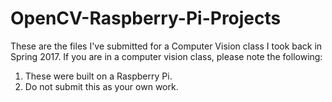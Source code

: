 # OpenCV-Raspberry-Pi-Projects
These are the files I've submitted for a Computer Vision class I took back in Spring 2017. If you are in a computer vision class, please note the following: 

1. These were built on a Raspberry Pi. 
2. Do not submit this as your own work.
